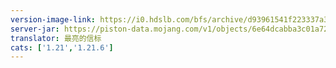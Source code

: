 ```yaml
---
version-image-link: https://i0.hdslb.com/bfs/archive/d93961541f223337a3b1f0070aad29c7a33c2648.png
server-jar: https://piston-data.mojang.com/v1/objects/6e64dcabba3c01a7271b4fa6bd898483b794c59b/server.jar
translator: 最亮的信标
cats: ['1.21','1.21.6']
---
```

<listlink href="https://b23.tv/Eau6oDU" icon="redstone_lamp_on" title="观看宣传片" info="B站视频 ｜ UP：WuGuangYao">

<listlink href="https://b23.tv/dvD0Xo9" icon="fabric" title="浏览宣传册" info="B站专栏 ｜ 译者：最亮的信标">
